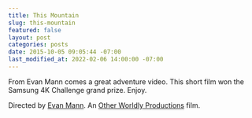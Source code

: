 ```yaml
---
title: This Mountain
slug: this-mountain
featured: false
layout: post
categories: posts
date: 2015-10-05 09:05:44 -07:00
last_modified_at: 2022-02-06 14:00:00 -07:00
---
```


From Evan Mann comes a great adventure video. This short film won the Samsung 4K Challenge grand prize. Enjoy.

Directed by [Evan Mann](http://evanmann.com). An [Other Worldly Productions](http://otherworldlyproductions.com) film.


